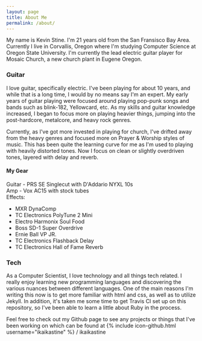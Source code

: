 ```yaml
---
layout: page
title: About Me
permalink: /about/
---
```


My name is Kevin Stine. I'm 21 years old from the San Fransisco Bay Area.
Currently I live in Corvallis, Oregon where I'm studying Computer Science at
Oregon State University. I'm currently the lead electric guitar player for
Mosaic Church, a new church plant in Eugene Oregon.

### Guitar
I love guitar, specifically electric. I've been playing for about 10 years,
and while that is a long time, I would by no means say I'm an expert. My early
years of guitar playing were focused around playing pop-punk songs and bands
such as blink-182, Yellowcard, etc. As my skills and guitar knowledge increased,
I began to focus more on playing heavier things, jumping into the post-hardcore,
metalcore, and heavy rock genres.

Currently, as I've got more invested in playing for church, I've drifted away
from the heavy genres and focused more on Prayer & Worship styles of music. This
has been quite the learning curve for me as I'm used to playing with heavily
distorted tones. Now I focus on clean or slightly overdriven tones, layered with
delay and reverb.

#### My Gear
Guitar - PRS SE Singlecut with D'Addario NYXL 10s  
Amp - Vox AC15 with stock tubes  
Effects:

* MXR DynaComp
* TC Electronics PolyTune 2 Mini
* Electro Harmonix Soul Food
* Boss SD-1 Super Overdrive
* Ernie Ball VP JR.
* TC Electronics Flashback Delay
* TC Electronics Hall of Fame Reverb

### Tech
As a Computer Scientist, I love technology and all things tech related. I really
enjoy learning new programming languages and discovering the various nuances
between different languages. One of the main reasons I'm writing this now is to
get more familiar with html and css, as well as to utilize Jekyll. In addition,
it's taken me some time to get Travis CI set up on this repository, so I've
been able to learn a little about Ruby in the process.

Feel free to check out my Github page to see any projects or things that I've
been working on which can be found at
{% include icon-github.html username="ikaikastine" %} / ikaikastine
